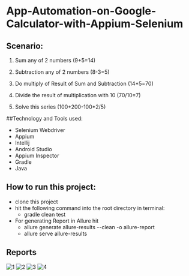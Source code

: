 # App-Automation-on-Google-Calculator-with-Appium-Selenium
## Scenario:
1. Sum any of 2 numbers (9+5=14)

2. Subtraction any of 2 numbers (8-3=5)

3. Do multiply of Result of Sum and Subtraction (14*5=70)

4. Divide the result of multiplication with 10 (70/10=7)

5. Solve this series (100+200-100*2/5)

##Technology and Tools used:
- Selenium Webdriver
- Appium
- Intellij
- Android Studio
- Appium Inspector
- Gradle
- Java

## How to run this project:
- clone this project
- hit the following command into the root directory in terminal:
    - gradle clean test
- For generating Report in Allure hit
    - allure generate allure-results --clean -o allure-report
    - allure serve allure-results

## Reports
![1](https://user-images.githubusercontent.com/71556293/228911118-43cb8970-582e-4ffb-beb8-1cd19c58d86c.png)
![2](https://user-images.githubusercontent.com/71556293/228911162-1a45ee79-4a17-4cce-af9b-5e63385e6f69.png)
![3](https://user-images.githubusercontent.com/71556293/228911190-d01e49dc-0acb-4e80-a367-2bdbaa85a510.png)
![4](https://user-images.githubusercontent.com/71556293/228911223-f560c99f-0b60-497d-90c7-413a4928e9d2.png)
